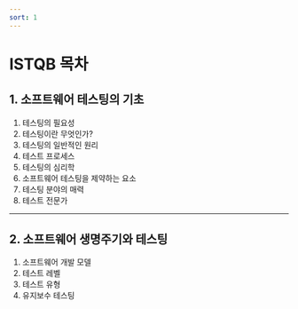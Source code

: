 ```yaml
---
sort: 1
---
```


# ISTQB 목차  

## 1. 소프트웨어 테스팅의 기초
1. 테스팅의 필요성
2. 테스팅이란 무엇인가?
3. 테스팅의 일반적인 원리
4. 테스트 프로세스
5. 테스팅의 심리학
6. 소프트웨어 테스팅을 제약하는 요소
7. 테스팅 분야의 매력
8. 테스트 전문가

------------------------------
## 2. 소프트웨어 생명주기와 테스팅
1. 소프트웨어 개발 모델
2. 테스트 레벨
3. 테스트 유형
4. 유지보수 테스팅